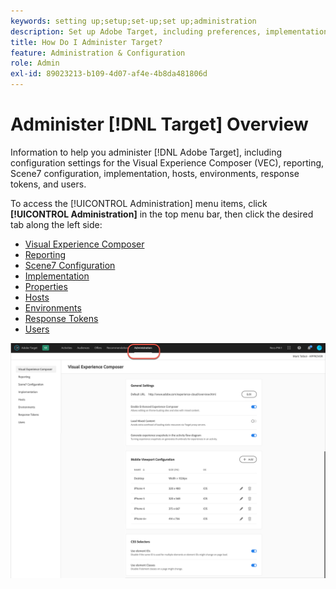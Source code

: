 ```yaml
---
keywords: setting up;setup;set-up;set up;administration
description: Set up Adobe Target, including preferences, implementation, user management, properties, Scene7 configuration, host management, and response tokens.
title: How Do I Administer Target?
feature: Administration & Configuration
role: Admin
exl-id: 89023213-b109-4d07-af4e-4b8da481806d
---
```

# Administer [!DNL Target] Overview

Information to help you administer [!DNL Adobe Target], including configuration settings for the Visual Experience Composer (VEC), reporting, Scene7 configuration, implementation, hosts, environments, response tokens, and users.

To access the [!UICONTROL Administration] menu items, click **[!UICONTROL Administration]** in the top menu bar, then click the desired tab along the left side:

* [Visual Experience Composer](/help/main/administrating-target/visual-experience-composer-set-up.md)
* [Reporting](/help/main/administrating-target/reporting.md)
* [Scene7 Configuration](/help/main/administrating-target/scene7-settings.md)
* [Implementation](/help/main/c-implementing-target/implementing-target.md)
* [Properties](/help/main/administrating-target/c-user-management/property-channel/property-channel.md)
* [Hosts](/help/main/administrating-target/hosts.md)
* [Environments](/help/main/administrating-target/environments.md)
* [Response Tokens](/help/main/administrating-target/response-tokens.md)
* [Users](/help/main/administrating-target/c-user-management/user-management.md)

![Adobe Target Administration menu](/help/main/administrating-target/assets/administration.png)
